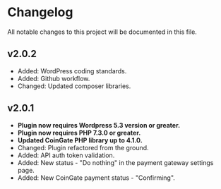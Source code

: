 # Changelog
All notable changes to this project will be documented in this file.

v2.0.2
---
* Added: WordPress coding standards.
* Added: Github workflow.
* Changed: Updated composer libraries.

v2.0.1
---
* **Plugin now requires Wordpress 5.3 version or greater.**
* **Plugin now requires PHP 7.3.0 or greater.**
* **Updated CoinGate PHP library up to 4.1.0.**
* Changed: Plugin refactored from the ground.
* Added: API auth token validation.
* Added: New status - "Do nothing" in the payment gateway settings page.
* Added: New CoinGate payment status - "Confirming".
